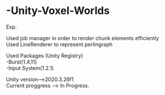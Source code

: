 # -Unity-Voxel-Worlds

Exp.  
  
Used job manager in order to render chunk elements efficiently   
Used LineRenderer to represent perlingraph  

Used Packages (Unity Registry)  
 -Burst(1.4.11)    
 -Input System(1.2.1)  

Unity version-->2020.3.26f1  
Current proggress --> In Progress.
